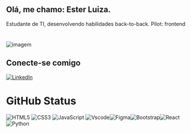 ## Olá, me chamo: Ester Luiza.


Estudante de TI, desenvolvendo habilidades back-to-back. Pilot: frontend 
#
![imagem](https://media.licdn.com/dms/image/v2/D4D08AQHYX8mHPuSXBg/croft-frontend-shrinkToFit1024/croft-frontend-shrinkToFit1024/0/1639511743714?e=2147483647&v=beta&t=FlpnErLMBvcPfa_KaPCDCEuqNOote5-ul1od73KCqWA)


## Conecte-se comigo
[![LinkedIn](https://img.shields.io/badge/LinkedIn-0077B5?style=for-the-badge&logo=linkedin&logoColor=white)](https://www.linkedin.com/in/ester-luiza-731a6a248//)


# GitHub Status


![HTML5](https://img.shields.io/badge/HTML5-E34F26?style=for-the-badge&logo=html5&logoColor=white)
![CSS3](https://img.shields.io/badge/CSS3-1572B6?style=for-the-badge&logo=css3&logoColor=white)
![JavaScript](https://img.shields.io/badge/JavaScript-F7DF1E?style=for-the-badge&logo=javascript&logoColor=black)
![Vscode](https://img.shields.io/badge/Vscode-007ACC?style=for-the-badge&logo=visual-studio-code&logoColor=white)![Figma](https://img.shields.io/badge/Figma-696969?style=for-the-badge&logo=figma&logoColor=figma)![Bootstrap](https://img.shields.io/badge/-boostrap-0D1117?style=for-the-badge&logo=bootstrap&labelColor=0D1117)![React](https://img.shields.io/badge/React-20232A?style=for-the-badge&logo=react&logoColor=61DAFB)![Python](https://img.shields.io/badge/python-3670A0?style=for-the-badge&logo=python&logoColor=ffdd54)

##
